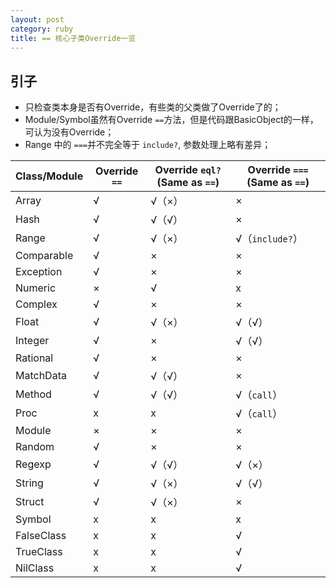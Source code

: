 ```yaml
---
layout: post
category: ruby
title: == 核心子类Override一览
---
```


## 引子

* 只检查类本身是否有Override，有些类的父类做了Override了的；
* Module/Symbol虽然有Override `==`方法，但是代码跟BasicObject的一样，可认为没有Override；
* Range 中的 `===`并不完全等于 `include?`, 参数处理上略有差异；

| Class/Module | Override `==` | Override `eql?` (Same as `==`) | Override `===` (Same as `==`) | 
|---|---|---|---|
| Array | √ | √（×）| × | 
| Hash | √ | √（√）| × | 
| Range | √ | √（×）| √（`include?`）|
| Comparable | √ | × | × |
| Exception | √ | × | × |
| Numeric | × | √ | x |
| Complex | √ | × | × |
| Float | √ | √（×）| √（√）|
| Integer | √ | × | √（√）| 
| Rational | √ | × | × |
| MatchData | √ | √（√） | × |
| Method | √ | √（√） | √（`call`）|
| Proc | x | x | √（`call`）|
| Module | × | × | × |
| Random | √ | × | × |
| Regexp | √ | √（√） | √（×）|
| String | √ | √（×） | √（√）|
| Struct | √ | √（×） | × |
| Symbol | x | x | x |
| FalseClass | x | x | √ |
| TrueClass | x | x | √ |
| NilClass | x | x | √ |
